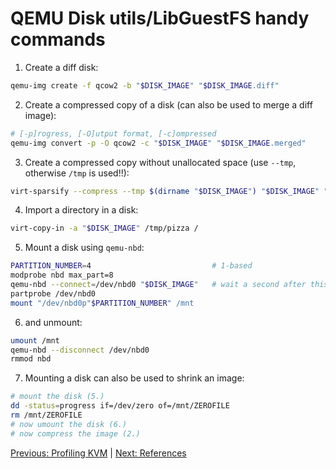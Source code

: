 # QEMU Disk utils/LibGuestFS handy commands

1. Create a diff disk:

```sh
qemu-img create -f qcow2 -b "$DISK_IMAGE" "$DISK_IMAGE.diff"
```

2. Create a compressed copy of a disk (can also be used to merge a diff image):

```sh
# [-p]rogress, [-O]utput format, [-c]ompressed
qemu-img convert -p -O qcow2 -c "$DISK_IMAGE" "$DISK_IMAGE.merged"
```

3. Create a compressed copy without unallocated space (use `--tmp`, otherwise `/tmp` is used!!):

```sh
virt-sparsify --compress --tmp $(dirname "$DISK_IMAGE") "$DISK_IMAGE" "$DISK_IMAGE.sparse.compressed"
```

4. Import a directory in a disk:

```sh
virt-copy-in -a "$DISK_IMAGE" /tmp/pizza /
```

5. Mount a disk using `qemu-nbd`:

```sh
PARTITION_NUMBER=4                           # 1-based
modprobe nbd max_part=8
qemu-nbd --connect=/dev/nbd0 "$DISK_IMAGE"   # wait a second after this
partprobe /dev/nbd0
mount "/dev/nbd0p"$PARTITION_NUMBER" /mnt
```

6. and unmount:

```sh
umount /mnt
qemu-nbd --disconnect /dev/nbd0
rmmod nbd
```

7. Mounting a disk can also be used to shrink an image:

```sh
# mount the disk (5.)
dd -status=progress if=/dev/zero of=/mnt/ZEROFILE
rm /mnt/ZEROFILE
# now umount the disk (6.)
# now compress the image (2.)
```

[Previous: Profiling KVM](8_PROFILING_KVM.md) | [Next: References](10_REFERENCES.md)
